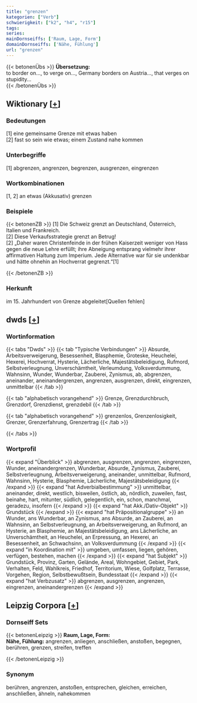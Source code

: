 ```yaml
---
title: "grenzen"
kategorien: ["Verb"]
schwierigkeit: ["k2", "h4", "r15"]
tags:
series:
mainDornseiffs: ['Raum, Lage, Form']
domainDornseiffs: ['Nähe, Fühlung']
url: "grenzen"
---
```


{{< betonenÜbs >}}
**Übersetzung:**  
to border on..., to verge on..., Germany borders on Austria..., that verges on stupidity...  
{{< /betonenÜbs >}}

## Wiktionary [[+](https://de.wiktionary.org/wiki/grenzen)]

### Bedeutungen
[1] eine gemeinsame Grenze mit etwas haben  
[2] fast so sein wie etwas; einem Zustand nahe kommen  

### Unterbegriffe
[1] abgrenzen, angrenzen, begrenzen, ausgrenzen, eingrenzen  

### Wortkombinationen
[1, 2] an etwas (Akkusativ) grenzen  

### Beispiele
{{< betonenZB >}}
[1] Die Schweiz grenzt an Deutschland, Österreich, Italien und Frankreich.  
[2] Diese Verkaufsstrategie grenzt an Betrug!  
[2] „Daher waren Christenfeinde in der frühen Kaiserzeit weniger von Hass gegen die neue Lehre erfüllt; ihre Abneigung entsprang vielmehr ihrer affirmativen Haltung zum Imperium. Jede Alternative war für sie undenkbar und hätte ohnehin an Hochverrat gegrenzt.“[1]  

{{< /betonenZB >}}
### Herkunft
im 15. Jahrhundert von Grenze abgeleitet[Quellen fehlen]  



## dwds [[+](https://www.dwds.de/wb/grenzen)]

### Wortinformation
{{< tabs "Dwds" >}}
{{< tab "Typische Verbindungen" >}}
Absurde, Arbeitsverweigerung, Besessenheit, Blasphemie, Groteske, Heuchelei, Hexerei, Hochverrat, Hysterie, Lächerliche, Majestätsbeleidigung, Rufmord, Selbstverleugnung, Unverschämtheit, Verleumdung, Volksverdummung, Wahnsinn, Wunder, Wunderbar, Zauberei, Zynismus, ab, abgrenzen, aneinander, aneinandergrenzen, angrenzen, ausgrenzen, direkt, eingrenzen, unmittelbar
{{< /tab >}}

{{< tab "alphabetisch vorangehend" >}}
Grenze, Grenzdurchbruch, Grenzdorf, Grenzdienst, grenzdebil
{{< /tab >}}

{{< tab "alphabetisch vorangehend" >}}
grenzenlos, Grenzenlosigkeit, Grenzer, Grenzerfahrung, Grenzertrag
{{< /tab >}}

{{< /tabs >}}

### Wortprofil
{{< expand "Überblick" >}} abgrenzen, ausgrenzen, angrenzen, eingrenzen, Wunder, aneinandergrenzen, Wunderbar, Absurde, Zynismus, Zauberei, Selbstverleugnung, Arbeitsverweigerung, aneinander, unmittelbar, Rufmord, Wahnsinn, Hysterie, Blasphemie, Lächerliche, Majestätsbeleidigung {{< /expand >}}
{{< expand "hat Adverbialbestimmung" >}} unmittelbar, aneinander, direkt, westlich, bisweilen, östlich, ab, nördlich, zuweilen, fast, beinahe, hart, mitunter, südlich, gelegentlich, ein, schon, manchmal, geradezu, insofern {{< /expand >}}
{{< expand "hat Akk./Dativ-Objekt" >}} Grundstück {{< /expand >}}
{{< expand "hat Präpositionalgruppe" >}} an Wunder, ans Wunderbar, an Zynismus, ans Absurde, an Zauberei, an Wahnsinn, an Selbstverleugnung, an Arbeitsverweigerung, an Rufmord, an Hysterie, an Blasphemie, an Majestätsbeleidigung, ans Lächerliche, an Unverschämtheit, an Heuchelei, an Erpressung, an Hexerei, an Besessenheit, an Schwachsinn, an Volksverdummung {{< /expand >}}
{{< expand "in Koordination mit" >}} umgeben, umfassen, liegen, gehören, verfügen, bestehen, machen {{< /expand >}}
{{< expand "hat Subjekt" >}} Grundstück, Provinz, Garten, Gelände, Areal, Wohngebiet, Gebiet, Park, Verhalten, Feld, Wahlkreis, Friedhof, Territorium, Wiese, Golfplatz, Terrasse, Vorgehen, Region, Selbstbewußtsein, Bundesstaat {{< /expand >}}
{{< expand "hat Verbzusatz" >}} abgrenzen, ausgrenzen, angrenzen, eingrenzen, aneinandergrenzen {{< /expand >}}

## Leipzig Corpora [[+](https://corpora.uni-leipzig.de/en/res?word=grenzen&corpusId=deu_newscrawl-public_2018)]

### Dornseiff Sets
{{< betonenLeipzig >}}
**Raum, Lage, Form:**  
**Nähe, Fühlung:** angrenzen, anliegen, anschließen, anstoßen, begegnen, berühren, grenzen, streifen, treffen  

{{< /betonenLeipzig >}}

### Synonym
berühren, angrenzen, anstoßen, entsprechen, gleichen, erreichen, anschließen, ähneln, nahekommen

